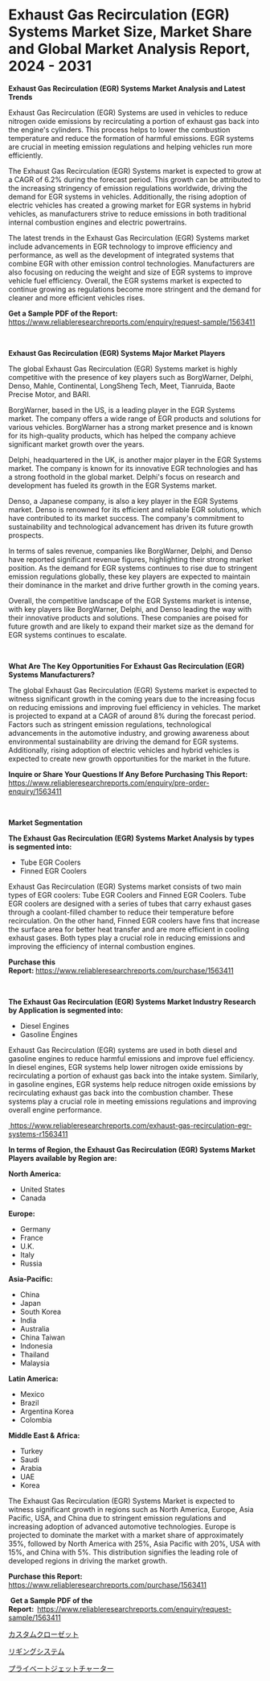 <p><h1>Exhaust Gas Recirculation (EGR) Systems Market Size, Market Share and Global Market Analysis Report, 2024 - 2031</h1></p><p><strong>Exhaust Gas Recirculation (EGR) Systems Market Analysis and Latest Trends</strong></p>
<p><p>Exhaust Gas Recirculation (EGR) Systems are used in vehicles to reduce nitrogen oxide emissions by recirculating a portion of exhaust gas back into the engine's cylinders. This process helps to lower the combustion temperature and reduce the formation of harmful emissions. EGR systems are crucial in meeting emission regulations and helping vehicles run more efficiently.</p><p>The Exhaust Gas Recirculation (EGR) Systems market is expected to grow at a CAGR of 6.2% during the forecast period. This growth can be attributed to the increasing stringency of emission regulations worldwide, driving the demand for EGR systems in vehicles. Additionally, the rising adoption of electric vehicles has created a growing market for EGR systems in hybrid vehicles, as manufacturers strive to reduce emissions in both traditional internal combustion engines and electric powertrains.</p><p>The latest trends in the Exhaust Gas Recirculation (EGR) Systems market include advancements in EGR technology to improve efficiency and performance, as well as the development of integrated systems that combine EGR with other emission control technologies. Manufacturers are also focusing on reducing the weight and size of EGR systems to improve vehicle fuel efficiency. Overall, the EGR systems market is expected to continue growing as regulations become more stringent and the demand for cleaner and more efficient vehicles rises.</p></p>
<p><strong>Get a Sample PDF of the Report:&nbsp;</strong> <a href="https://www.reliableresearchreports.com/enquiry/request-sample/1563411">https://www.reliableresearchreports.com/enquiry/request-sample/1563411</a></p>
<p>&nbsp;</p>
<p><strong>Exhaust Gas Recirculation (EGR) Systems Major Market Players</strong></p>
<p><p>The global Exhaust Gas Recirculation (EGR) Systems market is highly competitive with the presence of key players such as BorgWarner, Delphi, Denso, Mahle, Continental, LongSheng Tech, Meet, Tianruida, Baote Precise Motor, and BARI.</p><p>BorgWarner, based in the US, is a leading player in the EGR Systems market. The company offers a wide range of EGR products and solutions for various vehicles. BorgWarner has a strong market presence and is known for its high-quality products, which has helped the company achieve significant market growth over the years.</p><p>Delphi, headquartered in the UK, is another major player in the EGR Systems market. The company is known for its innovative EGR technologies and has a strong foothold in the global market. Delphi's focus on research and development has fueled its growth in the EGR Systems market.</p><p>Denso, a Japanese company, is also a key player in the EGR Systems market. Denso is renowned for its efficient and reliable EGR solutions, which have contributed to its market success. The company's commitment to sustainability and technological advancement has driven its future growth prospects.</p><p>In terms of sales revenue, companies like BorgWarner, Delphi, and Denso have reported significant revenue figures, highlighting their strong market position. As the demand for EGR systems continues to rise due to stringent emission regulations globally, these key players are expected to maintain their dominance in the market and drive further growth in the coming years.</p><p>Overall, the competitive landscape of the EGR Systems market is intense, with key players like BorgWarner, Delphi, and Denso leading the way with their innovative products and solutions. These companies are poised for future growth and are likely to expand their market size as the demand for EGR systems continues to escalate.</p></p>
<p>&nbsp;</p>
<p><strong>What Are The Key Opportunities For Exhaust Gas Recirculation (EGR) Systems Manufacturers?</strong></p>
<p><p>The global Exhaust Gas Recirculation (EGR) Systems market is expected to witness significant growth in the coming years due to the increasing focus on reducing emissions and improving fuel efficiency in vehicles. The market is projected to expand at a CAGR of around 8% during the forecast period. Factors such as stringent emission regulations, technological advancements in the automotive industry, and growing awareness about environmental sustainability are driving the demand for EGR systems. Additionally, rising adoption of electric vehicles and hybrid vehicles is expected to create new growth opportunities for the market in the future.</p></p>
<p><strong>Inquire or Share Your Questions If Any Before Purchasing This Report:</strong> <a href="https://www.reliableresearchreports.com/enquiry/pre-order-enquiry/1563411">https://www.reliableresearchreports.com/enquiry/pre-order-enquiry/1563411</a></p>
<p>&nbsp;</p>
<p><strong>Market Segmentation</strong></p>
<p><strong>The Exhaust Gas Recirculation (EGR) Systems Market Analysis by types is segmented into:</strong></p>
<p><ul><li>Tube EGR Coolers</li><li>Finned EGR Coolers</li></ul></p>
<p><p>Exhaust Gas Recirculation (EGR) Systems market consists of two main types of EGR coolers: Tube EGR Coolers and Finned EGR Coolers. Tube EGR coolers are designed with a series of tubes that carry exhaust gases through a coolant-filled chamber to reduce their temperature before recirculation. On the other hand, Finned EGR coolers have fins that increase the surface area for better heat transfer and are more efficient in cooling exhaust gases. Both types play a crucial role in reducing emissions and improving the efficiency of internal combustion engines.</p></p>
<p><strong>Purchase this Report:&nbsp;</strong><a href="https://www.reliableresearchreports.com/purchase/1563411">https://www.reliableresearchreports.com/purchase/1563411</a></p>
<p>&nbsp;</p>
<p><strong>The Exhaust Gas Recirculation (EGR) Systems Market Industry Research by Application is segmented into:</strong></p>
<p><ul><li>Diesel Engines</li><li>Gasoline Engines</li></ul></p>
<p><p>Exhaust Gas Recirculation (EGR) systems are used in both diesel and gasoline engines to reduce harmful emissions and improve fuel efficiency. In diesel engines, EGR systems help lower nitrogen oxide emissions by recirculating a portion of exhaust gas back into the intake system. Similarly, in gasoline engines, EGR systems help reduce nitrogen oxide emissions by recirculating exhaust gas back into the combustion chamber. These systems play a crucial role in meeting emissions regulations and improving overall engine performance.</p></p>
<p><a href="https://www.reliableresearchreports.com/exhaust-gas-recirculation-egr-systems-r1563411">&nbsp;https://www.reliableresearchreports.com/exhaust-gas-recirculation-egr-systems-r1563411</a></p>
<p><strong>In terms of Region, the Exhaust Gas Recirculation (EGR) Systems Market Players available by Region are:</strong></p>
<p>
    <p> <strong> North America: </strong>
        <ul>
            <li>United States</li>
            <li>Canada</li>
        </ul>
        </p> 
    <p> <strong> Europe: </strong>
        <ul>
            <li>Germany</li>
            <li>France</li>
            <li>U.K.</li>
            <li>Italy</li>
            <li>Russia</li>
        </ul>
        </p> 
    <p> <strong> Asia-Pacific: </strong>
        <ul>
            <li>China</li>
            <li>Japan</li>
            <li>South Korea</li>
            <li>India</li>
            <li>Australia</li>
            <li>China Taiwan</li>
            <li>Indonesia</li>
            <li>Thailand</li>
            <li>Malaysia</li>
        </ul>
        </p> 
    <p> <strong> Latin America: </strong>
        <ul>
            <li>Mexico</li>
            <li>Brazil</li>
            <li>Argentina Korea</li>
            <li>Colombia</li>
        </ul>
        </p> 
    <p> <strong> Middle East & Africa: </strong>
        <ul>
            <li>Turkey</li>
            <li>Saudi</li>
            <li>Arabia</li>
            <li>UAE</li>
            <li>Korea</li>
        </ul>
    </p>
    </p>
<p><p>The Exhaust Gas Recirculation (EGR) Systems Market is expected to witness significant growth in regions such as North America, Europe, Asia Pacific, USA, and China due to stringent emission regulations and increasing adoption of advanced automotive technologies. Europe is projected to dominate the market with a market share of approximately 35%, followed by North America with 25%, Asia Pacific with 20%, USA with 15%, and China with 5%. This distribution signifies the leading role of developed regions in driving the market growth.</p></p>
<p><strong>Purchase this Report: </strong><a href="https://www.reliableresearchreports.com/purchase/1563411">https://www.reliableresearchreports.com/purchase/1563411</a></p>
<p>&nbsp;<strong>Get a Sample PDF of the Report:&nbsp;&nbsp;</strong><a href="https://www.reliableresearchreports.com/enquiry/request-sample/1563411">https://www.reliableresearchreports.com/enquiry/request-sample/1563411</a></p>
<p><strong></strong></p>
<p><p><a href="https://github.com/xtkhtofdt934839/Market-Research-Report-List-1/blob/main/610657939089.md">カスタムクローゼット</a></p><p><a href="https://github.com/ddwcuskozol07187/Market-Research-Report-List-1/blob/main/912186539090.md">リギングシステム</a></p><p><a href="https://github.com/decker5351/Market-Research-Report-List-1/blob/main/753762039088.md">プライベートジェットチャーター</a></p></p>